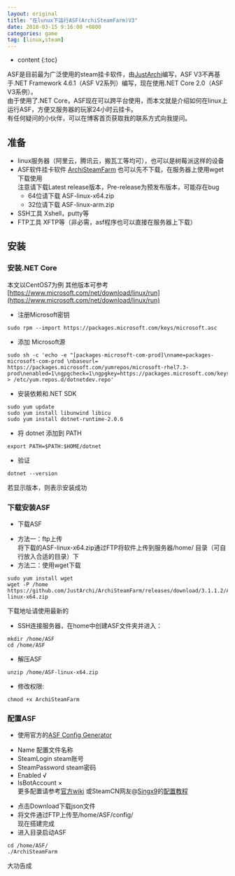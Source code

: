 ```yaml
---
layout: original
title: "在lunux下运行ASF(ArchiSteamFarm)V3"
date: 2018-03-15 9:16:00 +0800 
categories: game
tag: [linux,steam]
---
```

* content
{:toc}

ASF是目前最为广泛使用的steam挂卡软件，由[JustArchi](https://github.com/JustArchi "JustArchi")编写，ASF V3不再基于.NET Framework 4.6.1（ASF V2系列）编写，现在使用.NET Core 2.0（ASF V3系例）。  
由于使用了.NET Core，ASF现在可以跨平台使用，而本文就是介绍如何在linux上运行ASF，方便又服务器的玩家24小时云挂卡。  
有任何疑问的小伙伴，可以在博客首页获取我的联系方式向我提问。
<!-- more -->
<!-- TOC -->
## 准备
+ linux服务器（阿里云，腾讯云，搬瓦工等均可），也可以是树莓派这样的设备  
+ ASF软件挂卡软件 [ArchiSteamFarm](https://github.com/JustArchi/ArchiSteamFarm/releases/)  也可以先不下载，在服务器上使用wget下载使用  
注意请下载Latest release版本，Pre-release为预发布版本，可能存在bug  
  - 64位请下载 ASF-linux-x64.zip  
  - 32位请下载 ASF-linux-arm.zip  
+ SSH工具 Xshell，putty等  
+ FTP工具 XFTP等（非必需，asf程序也可以直接在服务器上下载）

## 安装  
### 安装.NET Core

本文以CentOS7为例 其他版本可参考[https://www.microsoft.com/net/download/linux/run](https://www.microsoft.com/net/download/linux/run)  
+ 注册Microsoft密钥
```linux
sudo rpm --import https://packages.microsoft.com/keys/microsoft.asc
```
+ 添加 Microsoft源
```linux
sudo sh -c 'echo -e "[packages-microsoft-com-prod]\nname=packages-microsoft-com-prod \nbaseurl= https://packages.microsoft.com/yumrepos/microsoft-rhel7.3-prod\nenabled=1\ngpgcheck=1\ngpgkey=https://packages.microsoft.com/keys/microsoft.asc" > /etc/yum.repos.d/dotnetdev.repo'
```
+ 安装依赖和.NET SDK 
```linux
sudo yum update
sudo yum install libunwind libicu
sudo yum install dotnet-runtime-2.0.6
```
+ 将 dotnet 添加到 PATH
```linux
export PATH=$PATH:$HOME/dotnet
```

+ 验证
```linux
dotnet --version
```
若显示版本，则表示安装成功

### 下载安装ASF

+ 下载ASF  
- 方法一：ftp上传  
将下载的ASF-linux-x64.zip通过FTP将软件上传到服务器/home/ 目录（可自行放入合适的目录）下  
- 方法二：使用wget下载
```linux
sudo yum install wget 
wget -P /home https://github.com/JustArchi/ArchiSteamFarm/releases/download/3.1.1.2/ASF-linux-x64.zip
```
下载地址请使用最新的

+ SSH连接服务器，在home中创建ASF文件夹并进入：
```linux
mkdir /home/ASF
cd /home/ASF
```
+ 解压ASF
```linux
unzip /home/ASF-linux-x64.zip
```
+ 修改权限: 
```linux
chmod +x ArchiSteamFarm
```

### 配置ASF
+ 使用官方的[ASF Config Generator](https://justarchi.github.io/ArchiSteamFarm/#/bot)

- Name 配置文件名称  
- SteamLogin steam账号  
- SteamPassword steam密码  
- Enabled  √  
- IsBotAccount ×  
更多配置请参考[官方wiki](https://github.com/JustArchi/ArchiSteamFarm/wiki)
或SteamCN网友@[Singx9](https://steamcn.com/suid-280275)的[配置教程](https://steamcn.com/t301016-1-1)
+ 点击Download下载json文件  
+ 将文件通过FTP上传至/home/ASF/config/  
现在搭建完成  
+ 进入目录启动ASF
```linux
cd /home/ASF/
./ArchiSteamFarm
```
大功告成
